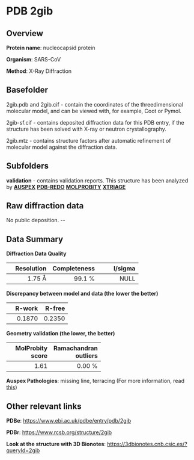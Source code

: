 # PDB 2gib

## Overview

**Protein name**: nucleocapsid protein

**Organism**: SARS-CoV

**Method**: X-Ray Diffraction

## Basefolder

2gib.pdb and 2gib.cif - contain the coordinates of the threedimensional molecular model, and can be viewed with, for example, Coot or Pymol.

2gib-sf.cif - contains deposited diffraction data for this PDB entry, if the structure has been solved with X-ray or neutron crystallography.

2gib.mtz - contains structure factors after automatic refinement of molecular model against the diffraction data.

## Subfolders





**validation** - contains validation reports. This structure has been analyzed by [**AUSPEX**](https://github.com/thorn-lab/coronavirus_structural_task_force/tree/master/pdb/nucleocapsid_protein/SARS-CoV/2gib/validation/auspex) [**PDB-REDO**](https://github.com/thorn-lab/coronavirus_structural_task_force/tree/master/pdb/nucleocapsid_protein/SARS-CoV/2gib/validation/pdb-redo) [**MOLPROBITY**](https://github.com/thorn-lab/coronavirus_structural_task_force/tree/master/pdb/nucleocapsid_protein/SARS-CoV/2gib/validation/molprobity) [**XTRIAGE**](https://github.com/thorn-lab/coronavirus_structural_task_force/blob/master/pdb/nucleocapsid_protein/SARS-CoV/2gib/validation/Xtriage_output.log) 

## Raw diffraction data

No public deposition. --<br> 

## Data Summary
**Diffraction Data Quality**

|   | Resolution | Completeness| I/sigma |
|---|-------------:|----------------:|--------------:|
|   |1.75 Å|99.1  %|<img width=50/>NULL |

**Discrepancy between model and data (the lower the better)**

|   | **R-work**| **R-free**   
|---|-------------:|----------------:|           
||  0.1870|  0.2350|

**Geometry validation (the lower, the better)**

|   |**MolProbity<br>score**| **Ramachandran<br>outliers** 
|---|-------------:|----------------:|
||  1.61|  0.00 %|

**Auspex Pathologies**: missing line, terracing (For more information, read [this](https://github.com/thorn-lab/coronavirus_structural_task_force/blob/master/pdb/nucleocapsid_protein/SARS-CoV/2gib/validation/auspex/2gib_auspex_comments.txt))

 



## Other relevant links 
**PDBe**:  https://www.ebi.ac.uk/pdbe/entry/pdb/2gib
 
**PDBr**: https://www.rcsb.org/structure/2gib 

**Look at the structure with 3D Bionotes**: https://3dbionotes.cnb.csic.es/?queryId=2gib

